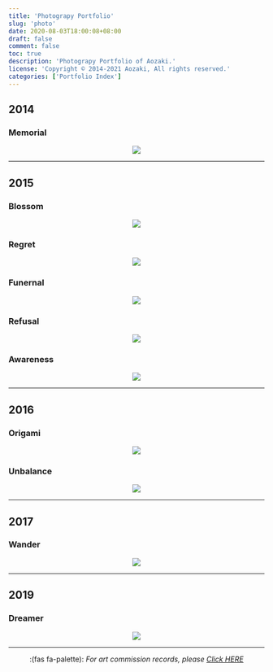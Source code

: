 ```yaml
---
title: 'Photograpy Portfolio'
slug: 'photo'
date: 2020-08-03T18:00:08+08:00
draft: false
comment: false
toc: true
description: 'Photograpy Portfolio of Aozaki.'
license: 'Copyright © 2014-2021 Aozaki, All rights reserved.'
categories: ['Portfolio Index']
---
```


<!--more-->

## 2014

### Memorial

<a href="/portfolio/portrait-memorial/">
    <div align="center">
        <img src="/media/work.jpg">
    </div>
</a>

---

## 2015

### Blossom

<a href="/portfolio/portrait-blossom/">
    <div align="center">
        <img src="https://img.aozaki.cc/portfolio/20150209_0001.jpg">
    </div>
</a>

### Regret

<a href="/portfolio/portrait-regret/">
    <div align="center">
        <img src="https://img.aozaki.cc/portfolio/20150329_0005.jpg">
    </div>
</a>

### Funernal

<a href="/portfolio/portrait-funernal/">
    <div align="center">
        <img src="https://img.aozaki.cc/portfolio/20150809_0002.jpg">
    </div>
</a>

### Refusal

<a href="/portfolio/portrait-refusal/">
    <div align="center">
        <img src="https://img.aozaki.cc/portfolio/20150726_0003.jpg">
    </div>
</a>

### Awareness

<a href="/portfolio/portrait-awareness/">
    <div align="center">
        <img src="https://img.aozaki.cc/portfolio/20151125_0002.jpg">
    </div>
</a>

---

## 2016

### Origami

<a href="/portfolio/portrait-origami/">
    <div align="center">
        <img src="https://img.aozaki.cc/portfolio/20160505_0001.jpg">
    </div>
</a>

### Unbalance

<a href="/portfolio/portrait-unbalance/">
    <div align="center">
        <img src="https://img.aozaki.cc/portfolio/20160715_0005.jpg">
    </div>
</a>

---

## 2017

### Wander

<a href="/portfolio/portrait-wander/">
    <div align="center">
        <img src="https://img.aozaki.cc/portfolio/20170720_0001.jpg">
    </div>
</a>

---

## 2019

### Dreamer

<a href="/portfolio/portrait-dreamer/">
    <div align="center">
        <img src="https://img.aozaki.cc/portfolio/20190214_0001.jpg">
    </div>
</a>

---

<div style="text-align:center; padding-bottom:4rem">:(fas fa-palette):  <i>For art commission records, please <a href="/portfolio/art-commission">Click HERE</a></i></div>
